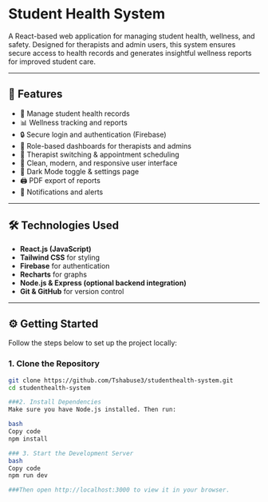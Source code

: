 # Student Health System

A React-based web application for managing student health, wellness, and safety. Designed for therapists and admin users, this system ensures secure access to health records and generates insightful wellness reports for improved student care.

---

## 🔑 Features

- 📝 Manage student health records  
- 📊 Wellness tracking and reports  
- 🔒 Secure login and authentication (Firebase)  
- 🎯 Role-based dashboards for therapists and admins  
- 🧠 Therapist switching & appointment scheduling  
- 🎨 Clean, modern, and responsive user interface  
- 🌙 Dark Mode toggle & settings page  
- 🖨️ PDF export of reports  
- 🔔 Notifications and alerts  

---

## 🛠️ Technologies Used

- **React.js (JavaScript)**
- **Tailwind CSS** for styling  
- **Firebase** for authentication  
- **Recharts** for graphs  
- **Node.js & Express (optional backend integration)**  
- **Git & GitHub** for version control  

---

## ⚙️ Getting Started

Follow the steps below to set up the project locally:

### 1. Clone the Repository

```bash
git clone https://github.com/Tshabuse3/studenthealth-system.git
cd studenthealth-system

###2. Install Dependencies
Make sure you have Node.js installed. Then run:

bash
Copy code
npm install

### 3. Start the Development Server
bash
Copy code
npm run dev

###Then open http://localhost:3000 to view it in your browser.

